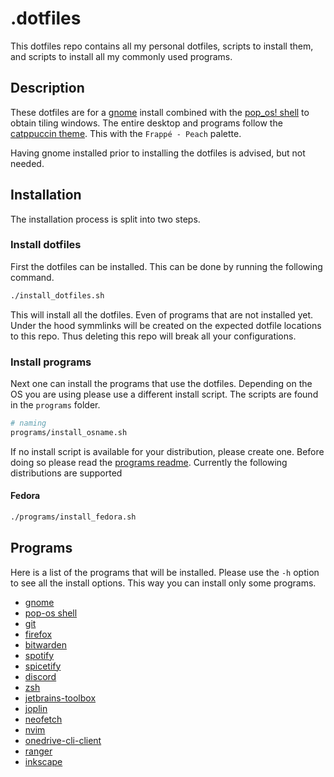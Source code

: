 # .dotfiles

This dotfiles repo contains all my personal dotfiles, scripts to install them, and scripts to install all my commonly used programs.

## Description

These dotfiles are for a [gnome](https://www.gnome.org/) install combined with the [pop_os! shell](https://github.com/pop-os/shell) to obtain tiling windows. The entire desktop and programs follow the 
[catppuccin theme](https://github.com/catppuccin/catppuccin). This with the `Frappé - Peach` palette.

Having gnome installed prior to installing the dotfiles is advised, but not needed.

## Installation

The installation process is split into two steps.

### Install dotfiles
First the dotfiles can be installed. This can be done by running the following command.

```sh
./install_dotfiles.sh
```

This will install all the dotfiles. Even of programs that are not installed yet. Under the hood symmlinks will be created on the expected dotfile locations to this repo. Thus deleting this repo will break all your configurations.

### Install programs

Next one can install the programs that use the dotfiles.
Depending on the OS you are using please use a different install script.
The scripts are found in the `programs` folder.

```sh
# naming
programs/install_osname.sh
```

If no install script is available for your distribution, please create one. Before doing so please read the [programs readme](/programs/README.md). Currently the following distributions are supported

#### Fedora
```sh
./programs/install_fedora.sh
```


## Programs
Here is a list of the programs that will be installed.
Please use the `-h` option to see all the install options.
This way you can install only some programs.

- [gnome](https://www.gnome.org/)
- [pop-os shell](https://github.com/pop-os/shell)
- [git](https://git-scm.com/)
- [firefox](https://www.mozilla.org/en-US/firefox/)
- [bitwarden](https://bitwarden.com/)
- [spotify](https://www.spotify.com/us/download/android/)
- [spicetify](https://spicetify.app/)
- [discord](https://discord.com/)
- [zsh](https://www.zsh.org/)
- [jetbrains-toolbox](https://www.jetbrains.com/toolbox-app/)
- [joplin](https://joplinapp.org/)
- [neofetch](https://github.com/dylanaraps/neofetch)
- [nvim](https://github.com/neovim/neovim)
- [onedrive-cli-client](https://github.com/abraunegg/onedrive)
- [ranger](https://github.com/ranger/ranger)
- [inkscape](https://inkscape.org/)
